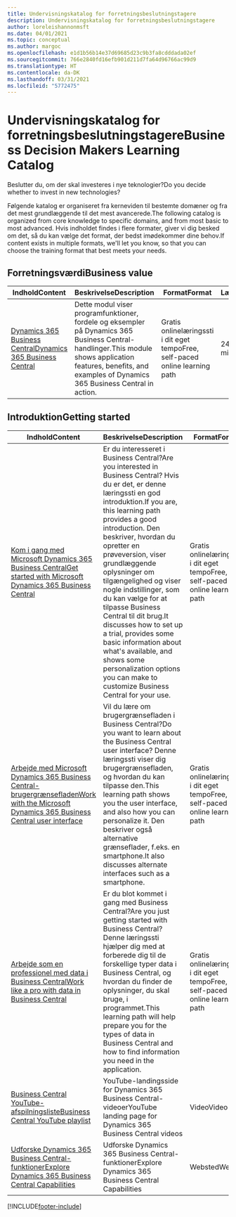 ```yaml
---
title: Undervisningskatalog for forretningsbeslutningstagere
description: Undervisningskatalog for forretningsbeslutningstagere
author: loreleishannonmsft
ms.date: 04/01/2021
ms.topic: conceptual
ms.author: margoc
ms.openlocfilehash: e1d1b56b14e37d69685d23c9b3fa8cdddada02ef
ms.sourcegitcommit: 766e2840fd16efb901d211d7fa64d96766ac99d9
ms.translationtype: HT
ms.contentlocale: da-DK
ms.lasthandoff: 03/31/2021
ms.locfileid: "5772475"
---
```

# <a name="business-decision-makers-learning-catalog"></a><span data-ttu-id="7f461-103">Undervisningskatalog for forretningsbeslutningstagere</span><span class="sxs-lookup"><span data-stu-id="7f461-103">Business Decision Makers Learning Catalog</span></span>

<span data-ttu-id="7f461-104">Beslutter du, om der skal investeres i nye teknologier?</span><span class="sxs-lookup"><span data-stu-id="7f461-104">Do you decide whether to invest in new technologies?</span></span>

<span data-ttu-id="7f461-105">Følgende katalog er organiseret fra kerneviden til bestemte domæner og fra det mest grundlæggende til det mest avancerede.</span><span class="sxs-lookup"><span data-stu-id="7f461-105">The following catalog is organized from core knowledge to specific domains, and from most basic to most advanced.</span></span> <span data-ttu-id="7f461-106">Hvis indholdet findes i flere formater, giver vi dig besked om det, så du kan vælge det format, der bedst imødekommer dine behov.</span><span class="sxs-lookup"><span data-stu-id="7f461-106">If content exists in multiple formats, we'll let you know, so that you can choose the training format that best meets your needs.</span></span>  

## <a name="business-value"></a><span data-ttu-id="7f461-107">Forretningsværdi<a name="busvalue"></a></span><span class="sxs-lookup"><span data-stu-id="7f461-107">Business value<a name="busvalue"></a></span></span>

| <span data-ttu-id="7f461-108">Indhold</span><span class="sxs-lookup"><span data-stu-id="7f461-108">Content</span></span>                                                                 | <span data-ttu-id="7f461-109">Beskrivelse</span><span class="sxs-lookup"><span data-stu-id="7f461-109">Description</span></span>                                                                                                | <span data-ttu-id="7f461-110">Format</span><span class="sxs-lookup"><span data-stu-id="7f461-110">Format</span></span>                                | <span data-ttu-id="7f461-111">Længde</span><span class="sxs-lookup"><span data-stu-id="7f461-111">Length</span></span>     |
|----------------------------------------------------------------------------------------------------------------|------------------------------------------------------------------------------------------------------------|---------------------------------------|------------|
| [<span data-ttu-id="7f461-112">Dynamics 365 Business Central</span><span class="sxs-lookup"><span data-stu-id="7f461-112">Dynamics 365 Business Central</span></span>](/learn/modules/dynamics-365-business-central/) | <span data-ttu-id="7f461-113">Dette modul viser programfunktioner, fordele og eksempler på Dynamics 365 Business Central-handlinger.</span><span class="sxs-lookup"><span data-stu-id="7f461-113">This module shows application features, benefits, and examples of Dynamics 365 Business Central in action.</span></span> | <span data-ttu-id="7f461-114">Gratis onlinelæringssti i dit eget tempo</span><span class="sxs-lookup"><span data-stu-id="7f461-114">Free, self-paced online learning path</span></span> | <span data-ttu-id="7f461-115">24 minutter</span><span class="sxs-lookup"><span data-stu-id="7f461-115">24 minutes</span></span> |

## <a name="getting-started"></a><span data-ttu-id="7f461-116">Introduktion<a name="get-started"></a></span><span class="sxs-lookup"><span data-stu-id="7f461-116">Getting started<a name="get-started"></a></span></span>

| <span data-ttu-id="7f461-117">Indhold</span><span class="sxs-lookup"><span data-stu-id="7f461-117">Content</span></span>                                                                                                                             | <span data-ttu-id="7f461-118">Beskrivelse</span><span class="sxs-lookup"><span data-stu-id="7f461-118">Description</span></span>                                                                                                                                                                                                                                                                                      | <span data-ttu-id="7f461-119">Format</span><span class="sxs-lookup"><span data-stu-id="7f461-119">Format</span></span>                                | <span data-ttu-id="7f461-120">Længde</span><span class="sxs-lookup"><span data-stu-id="7f461-120">Length</span></span>             |
|------------------------------------------------------------------------------------------------------------------------------------------------------------------------------|--------------------------------------------------------------------------------------------------------------------------------------------------------------------------------------------------------------------------------------------------------------------------------------------------|---------------------------------------|--------------------|
| [<span data-ttu-id="7f461-121">Kom i gang med Microsoft Dynamics 365 Business Central</span><span class="sxs-lookup"><span data-stu-id="7f461-121">Get started with Microsoft Dynamics 365 Business Central</span></span>](/learn/paths/get-started-dynamics-365-business-central/)                          | <span data-ttu-id="7f461-122">Er du interesseret i Business Central?</span><span class="sxs-lookup"><span data-stu-id="7f461-122">Are you interested in Business Central?</span></span> <span data-ttu-id="7f461-123">Hvis du er det, er denne læringssti en god introduktion.</span><span class="sxs-lookup"><span data-stu-id="7f461-123">If you are, this learning path provides a good introduction.</span></span> <span data-ttu-id="7f461-124">Den beskriver, hvordan du opretter en prøveversion, viser grundlæggende oplysninger om tilgængelighed og viser nogle indstillinger, som du kan vælge for at tilpasse Business Central til dit brug.</span><span class="sxs-lookup"><span data-stu-id="7f461-124">It discusses how to set up a trial, provides some basic information about what's available, and shows some personalization options you can make to customize Business Central for your use.</span></span> | <span data-ttu-id="7f461-125">Gratis onlinelæringssti i dit eget tempo</span><span class="sxs-lookup"><span data-stu-id="7f461-125">Free, self-paced online learning path</span></span> | <span data-ttu-id="7f461-126">3 timer og 4 minutter</span><span class="sxs-lookup"><span data-stu-id="7f461-126">3 hours 4 minutes</span></span>  |
| [<span data-ttu-id="7f461-127">Arbejde med Microsoft Dynamics 365 Business Central-brugergrænsefladen</span><span class="sxs-lookup"><span data-stu-id="7f461-127">Work with the Microsoft Dynamics 365 Business Central user interface</span></span>](/learn/paths/work-with-user-interface-dynamics-365-business-central/) | <span data-ttu-id="7f461-128">Vil du lære om brugergrænsefladen i Business Central?</span><span class="sxs-lookup"><span data-stu-id="7f461-128">Do you want to learn about the Business Central user interface?</span></span> <span data-ttu-id="7f461-129">Denne læringssti viser dig brugergrænsefladen, og hvordan du kan tilpasse den.</span><span class="sxs-lookup"><span data-stu-id="7f461-129">This learning path shows you the user interface, and also how you can personalize it.</span></span> <span data-ttu-id="7f461-130">Den beskriver også alternative grænseflader, f.eks. en smartphone.</span><span class="sxs-lookup"><span data-stu-id="7f461-130">It also discusses alternate interfaces such as a smartphone.</span></span>                                                                               | <span data-ttu-id="7f461-131">Gratis onlinelæringssti i dit eget tempo</span><span class="sxs-lookup"><span data-stu-id="7f461-131">Free, self-paced online learning path</span></span> | <span data-ttu-id="7f461-132">2 timer og 27 minutter</span><span class="sxs-lookup"><span data-stu-id="7f461-132">2 hours 27 minutes</span></span> |
| [<span data-ttu-id="7f461-133">Arbejde som en professionel med data i Business Central</span><span class="sxs-lookup"><span data-stu-id="7f461-133">Work like a pro with data in Business Central</span></span>](/learn/paths/work-pro-data-dynamics-365-business-central)                                    | <span data-ttu-id="7f461-134">Er du blot kommet i gang med Business Central?</span><span class="sxs-lookup"><span data-stu-id="7f461-134">Are you just getting started with Business Central?</span></span> <span data-ttu-id="7f461-135">Denne læringssti hjælper dig med at forberede dig til de forskellige typer data i Business Central, og hvordan du finder de oplysninger, du skal bruge, i programmet.</span><span class="sxs-lookup"><span data-stu-id="7f461-135">This learning path will help prepare you for the types of data in Business Central and how to find information you need in the application.</span></span>                                                                                                  | <span data-ttu-id="7f461-136">Gratis onlinelæringssti i dit eget tempo</span><span class="sxs-lookup"><span data-stu-id="7f461-136">Free, self-paced online learning path</span></span> | <span data-ttu-id="7f461-137">2 timer og 27 minutter</span><span class="sxs-lookup"><span data-stu-id="7f461-137">2 hours 27 minutes</span></span> |
| [<span data-ttu-id="7f461-138">Business Central YouTube-afspilningsliste</span><span class="sxs-lookup"><span data-stu-id="7f461-138">Business Central YouTube playlist</span></span>](https://www.youtube.com/playlist?list=PLcakwueIHoT-wVFPKUtmxlqcG1kJ0oqq4)                                                                | <span data-ttu-id="7f461-139">YouTube-landingsside for Dynamics 365 Business Central-videoer</span><span class="sxs-lookup"><span data-stu-id="7f461-139">YouTube landing page for Dynamics 365 Business Central videos</span></span>                                                                                                                                                                                                                                    | <span data-ttu-id="7f461-140">Video</span><span class="sxs-lookup"><span data-stu-id="7f461-140">Video</span></span>                                 |                    |
| [<span data-ttu-id="7f461-141">Udforske Dynamics 365 Business Central-funktioner</span><span class="sxs-lookup"><span data-stu-id="7f461-141">Explore Dynamics 365 Business Central Capabilities</span></span>](https://dynamics.microsoft.com/business-central/capabilities/)                                                    | <span data-ttu-id="7f461-142">Udforske Dynamics 365 Business Central-funktioner</span><span class="sxs-lookup"><span data-stu-id="7f461-142">Explore Dynamics 365 Business Central Capabilities</span></span>                                                                                                                                                                                                                                               | <span data-ttu-id="7f461-143">Websted</span><span class="sxs-lookup"><span data-stu-id="7f461-143">Website</span></span>                               |                    |


[!INCLUDE[footer-include](../includes/footer-banner.md)]